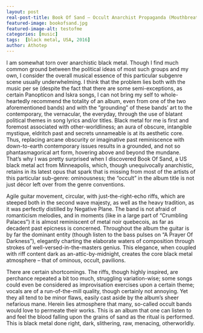 ```yaml
---
layout: post
real-post-title: Book Of Sand – Occult Anarchist Propaganda (Mouthbreather Records, 2016)
featured-image: bookofsand.jpg
featured-image-alt: testofme
categories: [music]
tags:  [black metal, USA, 2016]
author: Athotep
---
```


I am somewhat torn over anarchistic black metal. Though I find much common ground between the political ideas of most such groups and my own, I consider the overall musical essence of this particular subgenre scene usually underwhelming. I think that the problem lies both with the music per se (despite the fact that there are some semi-exceptions, as certain Panopticon and Iskra songs, I can not bring my self to whole-heartedly recommend the totality of an album, even from one of the two aforementioned bands) and with the “grounding” of these bands’ art to the contemporary, the vernacular, the everyday, through the use of blatant political themes in song lyrics and/or titles. Black metal for me is first and foremost associated with other-worldliness; an aura of obscure, intangible mystique, eldritch past and secrets unnameable is at its aesthetic core. Thus, replacing arcane obscurity or imaginative past reminiscence with down-to-earth contemporary issues results in a grounded, and not so phantasmagorical art form, hovering above and beyond the mundane. That’s why I was pretty surprised when I discovered Book Of Sand, a US black metal act from Minneapolis, which, though unequivocally anarchistic, retains in its latest opus that spark that is missing from most of the artists of this particular sub-genre: ominousness; the “occult” in the album title is not just décor left over from the genre conventions.

Agile guitar movement, circular, with just-the-right-echo riffs, which are steeped both in the second wave majesty, as well as the heavy tradition, as it was perfectly distilled by Negative Plane. The band is not afraid of romanticism melodies, and in moments (like in a large part of “Crumbling Palaces”) it is almost reminiscent of metal noir quebecois, as far as decadent past epicness is concerned. Throughout the album the guitar is by far the dominant entity (though listen to the bass pulses on “A Prayer Of Darkness”), elegantly charting the elaborate waters of composition through strokes of well-versed-in-the-masters genius. This elegance, when coupled with riff content dark as an-attic-by-midnight, creates the core black metal atmosphere – that of ominous, occult, pavilions.

There are certain shortcomings. The riffs, though highly inspired, are perchance repeated a bit too much, struggling variation-wise; some songs could even be considered as improvisation exercises upon a certain theme; vocals are of a run-of-the-mill quality, though certainly not annoying. Yet they all tend to be minor flaws, easily cast aside by the album’s sheer nefarious mane. Herein lies atmosphere that many, so-called occult bands would love to permeate their works. This is an album that one can listen to and feel the blood falling upon the grains of sand as the ritual is performed. This is black metal done right, dark, slithering, raw, menacing, otherworldly.